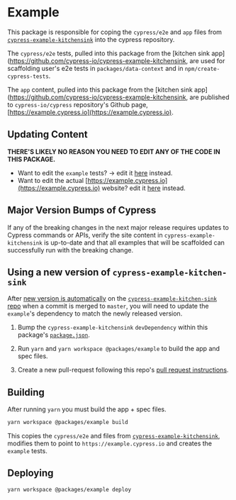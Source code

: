 # Example

This package is responsible for coping the `cypress/e2e` and `app` files from [`cypress-example-kitchensink`](https://github.com/cypress-io/cypress-example-kitchensink) into the cypress repository.

The `cypress/e2e` tests, pulled into this package from the [kitchen sink app](https://github.com/cypress-io/cypress-example-kitchensink, are used for scaffolding user's e2e tests in `packages/data-context` and in `npm/create-cypress-tests`.

The `app` content, pulled into this package from the [kitchen sink app](https://github.com/cypress-io/cypress-example-kitchensink, are published to `cypress-io/cypress` repository's Github page, [https://example.cypress.io](https://example.cypress.io).

## Updating Content

**THERE'S LIKELY NO REASON YOU NEED TO EDIT ANY OF THE CODE IN THIS PACKAGE.**

- Want to edit the `example` tests? -> edit it [here](https://github.com/cypress-io/cypress-example-kitchensink/blob/master/cypress/e2e) instead.
- Want to edit the actual [https://example.cypress.io](https://example.cypress.io) website? edit it [here](https://github.com/cypress-io/cypress-example-kitchensink/tree/master/app) instead.

## Major Version Bumps of Cypress

If any of the breaking changes in the next major release requires updates to Cypress commands or APIs, verify the site content in `cypress-example-kitchensink` is up-to-date and that all examples that will be scaffolded can successfully run with the breaking change.

## Using a new version of `cypress-example-kitchen-sink`

After [new version is automatically](https://github.com/cypress-io/cypress-example-kitchensink/blob/master/CONTRIBUTING.md#deployment) on the [`cypress-example-kitchen-sink` repo](https://github.com/cypress-io/cypress-example-kitchensink/tree/master/cypress/e2e/2-advanced-examples) when a commit is merged to `master`, you will need to update the `example`'s dependency to match the newly released version.

1. Bump the `cypress-example-kitchensink` `devDependency` within this package's [`package.json`](https://github.com/cypress-io/cypress/blob/develop/packages/example/package.json).

2. Run `yarn` and `yarn workspace @packages/example` to build the app and spec files.

3. Create a new pull-request following this repo's [pull request instructions](CONTRIBUTING.md#pull-requests).

## Building

After running `yarn` you must build the app + spec files.

```bash
yarn workspace @packages/example build
```

This copies the `cypress/e2e` and files from [`cypress-example-kitchensink`](https://github.com/cypress-io/cypress-example-kitchensink), modifies them to point to `https://example.cypress.io` and creates the `example` tests.

## Deploying

```bash
yarn workspace @packages/example deploy
```
